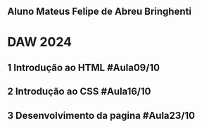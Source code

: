 ﻿## Aluno Mateus Felipe de Abreu Bringhenti
# DAW 2024
## 1 Introdução ao HTML #Aula09/10
## 2 Introdução ao CSS #Aula16/10
## 3 Desenvolvimento da pagina #Aula23/10

